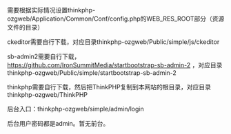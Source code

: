 ﻿
需要根据实际情况设置thinkphp-ozgweb/Application/Common/Conf/config.php的WEB_RES_ROOT部分（资源文件的目录）


ckeditor需要自行下载，对应目录thinkphp-ozgweb/Public/simple/js/ckeditor


sb-admin2需要自行下载，https://github.com/IronSummitMedia/startbootstrap-sb-admin-2 ，对应目录thinkphp-ozgweb/Public/simple/startbootstrap-sb-admin-2


thinkphp需要自行下载，然后把ThinkPHP复制到本网站的根目录，对应目录thinkphp-ozgweb/ThinkPHP


后台入口：thinkphp-ozgweb/simple/admin/login


后台用户密码都是admin。暂无前台。
